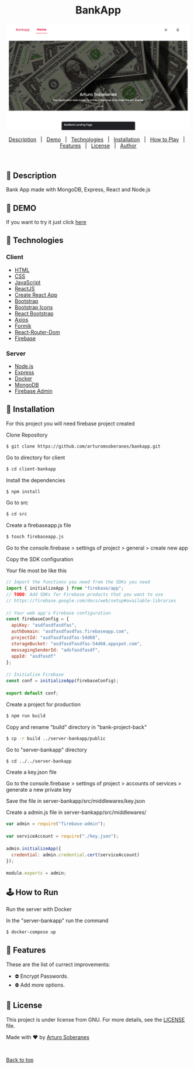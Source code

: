 # <h1 align="center">BankApp</h1>

<div align="center">
  <img src="screenshot.png"  width="500"/>
</div>

<p align="center">
  <a href="#dart-description">Description</a> &#xa0; | &#xa0; 
  <a href="#dart-demo">Demo</a> &#xa0; | &#xa0;
  <a href="#art-technologies">Technologies</a> &#xa0; | &#xa0;
  <a href="#toolbox-installation">Installation</a> &#xa0; | &#xa0;
  <a href="#joystickhow-to-play">How to Play</a> &#xa0; | &#xa0;
  <a href="#memo-features">Features</a> &#xa0; | &#xa0;
  <a href="#briefcase-license">License</a> &#xa0; | &#xa0;
  <a href="https://github.com/arturomsoberanes" target="_blank">Author</a>
</p>

<br>


## :dart: Description ##

Bank App made with MongoDB, Express, React and Node.js

## :dart: DEMO ##

If you want to try it just click [here](http://ec2-54-158-110-103.compute-1.amazonaws.com/)


## :art: Technologies ##

### Client

- [HTML](https://www.w3schools.com/html/)
- [CSS](https://www.w3schools.com/css/)
- [JavaScript](https://www.w3schools.com/js/)
- [ReactJS](https://reactjs.org/)
- [Create React App](https://create-react-app.dev/)
- [Bootstrap](https://getbootstrap.com/)
- [Bootstrap Icons](https://icons.getbootstrap.com/)
- [React Bootstrap](https://react-bootstrap.github.io/)
- [Axios](https://axios-http.com/)
- [Formik](https://formik.org/)
- [React-Router-Dom](https://v5.reactrouter.com/web/guides/quick-start)
- [Firebase](https://firebase.google.com/)

### Server

- [Node.js](https://nodejs.org/)
- [Express](https://expressjs.com/)
- [Docker](https://www.docker.com/)
- [MongoDB](https://mongodb.com/)
- [Firebase Admin](https://firebase.google.com/)


## :toolbox: Installation ##

For this project you will need firebase project created


Clone Repository

```bash
$ git clone https://github.com/arturomsoberanes/bankapp.git
```

Go to directory for client

```bash
$ cd client-bankapp
```

Install the dependencies

```bash
$ npm install 
```

Go to src

```bash
$ cd src 
```

Create a firebaseapp.js file

```bash
$ touch firebaseapp.js 
```

Go to the console.firebase > settings of project > general > create new app

Copy the SDK configuration

Your file most be like this

```javascript
// Import the functions you need from the SDKs you need
import { initializeApp } from "firebase/app";
// TODO: Add SDKs for Firebase products that you want to use
// https://firebase.google.com/docs/web/setup#available-libraries

// Your web app's Firebase configuration
const firebaseConfig = {
  apiKey: "asdfasdfasdfas",
  authDomain: "asdfasdfasdfas.firebaseapp.com",
  projectId: "asdfasdfasdfas-54d68",
  storageBucket: "asdfasdfasdfas-54d68.appspot.com",
  messagingSenderId: "adsfasdfasdf",
  appId: "asdfasdf"
};

// Initialize Firebase
const conf = initializeApp(firebaseConfig);

export default conf;

```

Create a project for production

```bash
$ npm run build
```

Copy and rename "build" directory in "bank-project-back"

```bash
$ cp -r build ../server-bankapp/public
```

Go to "server-bankapp" directory

```bash
$ cd ../../server-bankapp
```

Create a key.json file

Go to the console.firebase > settings of project > accounts of services > generate a new private key

Save the file in server-bankapp/src/middlewares/key.json

Create a admin.js file in server-bankapp/src/middlewares/


```javascript
var admin = require("firebase-admin");

var serviceAccount = require("./key.json");

admin.initializeApp({
  credential: admin.credential.cert(serviceAccount)
});

module.exports = admin;

```

## :joystick:	How to Run ##

Run the server with Docker

In the "server-bankapp" run the command

```bash
$ docker-compose up
```




## :memo: Features ##

These are the list of currect improvements:

- :no_entry: Encrypt Passwords.	
- :no_entry: Add more options.	

## :briefcase:	 License ##

This project is under license from GNU. For more details, see the [LICENSE](LICENSE) file.


Made with :heart: by <a href="https://github.com/arturomsoberanes" target="_blank">Arturo Soberanes</a>

&#xa0;

<a href="#top">Back to top</a>




